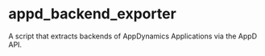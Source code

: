# appd_backend_exporter
A script that extracts backends of AppDynamics Applications via the AppD API.
